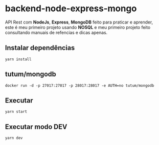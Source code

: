 # backend-node-express-mongo
API Rest com **NodeJs**, **Express**, **MongoDB** feito para praticar e aprender, este é meu primeiro projeto usando **NOSQL** e meu primeiro projeto feito consultando manuais de refencias e dicas apenas.

## Instalar dependências
`yarn install`

## tutum/mongodb
`docker run -d -p 27017:27017 -p 28017:28017 -e AUTH=no tutum/mongodb`

## Executar
`yarn start`

## Executar modo DEV
`yarn dev`